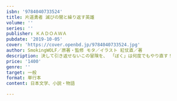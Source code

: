 ```yaml
---
isbn: '9784040733524'
title: 片道勇者 滅びの闇と繰り返す英雄
volume: ''
series: ''
publisher: ＫＡＤＯＡＷＡ
pubdate: '2019-10-05'
cover: 'https://cover.openbd.jp/9784040733524.jpg'
author: SmokingWOLF／原著・監修 モタ／イラスト 紅仗直／著
description: 決して引き返せないこの冒険を、 「ぼく」は何度でもやり直す！
price: '1400'
genre: ''
target: 一般
format: 単行本
content: 日本文学、小説・物語

---
```


